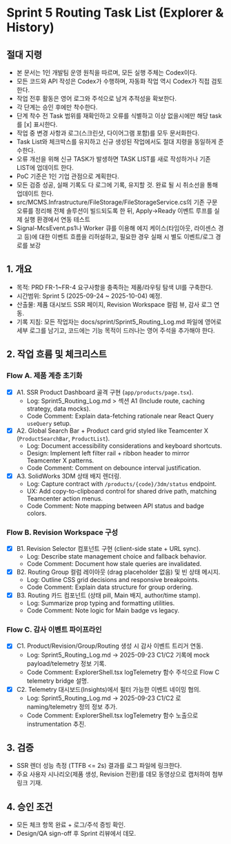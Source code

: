 # Sprint 5 Routing Task List (Explorer & History)

## 절대 지령
- 본 문서는 1인 개발팀 운영 원칙을 따르며, 모든 실행 주체는 Codex이다.
- 모든 코드와 API 작성은 Codex가 수행하며, 자동화 작업 역시 Codex가 직접 검토한다.
- 작업 전후 활동은 영어 로그와 주석으로 남겨 추적성을 확보한다.
- 각 단계는 승인 후에만 착수한다.
- 단계 착수 전 Task 범위를 재확인하고 오류를 식별하고 이상 없을시에만 해당 task를 [x] 표시한다.
- 작업 중 변경 사항과 로그(스크린샷, 다이어그램 포함)를 모두 문서화한다.
- Task List와 체크박스를 유지하고 신규 생성된 작업에서도 절대 지령을 동일하게 준수한다.
- 오류 개선을 위해 신규 TASK가 발생하면 TASK LIST를 새로 작성하거나 기존 LIST에 업데이트 한다.
- PoC 기준은 1인 기업 관점으로 계획한다.
- 모든 검증 성공, 실패 기록도 다 로그에 기록, 유지할 것. 완료 될 시 취소선을 통해 업데이트 한다.
- src/MCMS.Infrastructure/FileStorage/FileStorageService.cs의 기존 구문 오류를 정리해 전체 솔루션이 빌드되도록 한 뒤, Apply→Ready 이벤트 루프를 실제 실행 환경에서 연동 테스트
- Signal-McsEvent.ps1나 Worker 큐를 이용해 에지 케이스(타임아웃, 라이센스 경고 등)에 대한 이벤트 흐름을 리허설하고, 필요한 경우 실패 시 별도 이벤트/로그 경로를 보강

## 1. 개요
- 목적: PRD FR-1~FR-4 요구사항을 충족하는 제품/라우팅 탐색 UI를 구축한다.
- 시간범위: Sprint 5 (2025-09-24 ~ 2025-10-04) 예정.
- 산출물: 제품 대시보드 SSR 페이지, Revision Workspace 컬럼 뷰, 감사 로그 연동.
- 기록 지침: 모든 작업자는 docs/sprint/Sprint5_Routing_Log.md 파일에 영어로 세부 로그를 남기고, 코드에는 기능 목적이 드러나는 영어 주석을 추가해야 한다.

## 2. 작업 흐름 및 체크리스트
### Flow A. 제품 계층 초기화
- [x] A1. SSR Product Dashboard 골격 구현 (`app/products/page.tsx`).
  - Log: Sprint5_Routing_Log.md > 섹션 A1 (Include route, caching strategy, data mocks).
  - Code Comment: Explain data-fetching rationale near React Query `useQuery` setup.
- [x] A2. Global Search Bar + Product card grid styled like Teamcenter X (`ProductSearchBar`, `ProductList`).
  - Log: Document accessibility considerations and keyboard shortcuts.
  - Design: Implement left filter rail + ribbon header to mirror Teamcenter X patterns.
  - Code Comment: Comment on debounce interval justification.
- [x] A3. SolidWorks 3DM 상태 배지 렌더링.
  - Log: Capture contract with `/products/{code}/3dm/status` endpoint.
  - UX: Add copy-to-clipboard control for shared drive path, matching Teamcenter action menus.
  - Code Comment: Note mapping between API status and badge colors.

### Flow B. Revision Workspace 구성
- [x] B1. Revision Selector 컴포넌트 구현 (client-side state + URL sync).
  - Log: Describe state management choice and fallback behavior.
  - Code Comment: Document how stale queries are invalidated.
- [x] B2. Routing Group 컬럼 레이아웃 (drag placeholder 없음) 및 빈 상태 메시지.
  - Log: Outline CSS grid decisions and responsive breakpoints.
  - Code Comment: Explain data structure for group ordering.
- [x] B3. Routing 카드 컴포넌트 (상태 pill, Main 배지, author/time stamp).
  - Log: Summarize prop typing and formatting utilities.
  - Code Comment: Note logic for Main badge vs legacy.

### Flow C. 감사 이벤트 파이프라인
- [x] C1. Product/Revision/Group/Routing 생성 시 감사 이벤트 트리거 연동.
  - Log: Sprint5_Routing_Log.md -> 2025-09-23 C1/C2 기록에 mock payload/telemetry 정보 기록.
  - Code Comment: ExplorerShell.tsx logTelemetry 함수 주석으로 Flow C telemetry bridge 설명.
- [x] C2. Telemetry 대시보드(Insights)에서 필터 가능한 이벤트 네이밍 협의.
  - Log: Sprint5_Routing_Log.md -> 2025-09-23 C1/C2 로 naming/telemetry 정의 정보 추가.
  - Code Comment: ExplorerShell.tsx logTelemetry 함수 노출으로 instrumentation 추진.

## 3. 검증
- SSR 렌더 성능 측정 (TTFB <= 2s) 결과를 로그 파일에 링크한다.
- 주요 사용자 시나리오(제품 생성, Revision 전환)를 데모 동영상으로 캡처하여 첨부 링크 기재.

## 4. 승인 조건
- 모든 체크 항목 완료 + 로그/주석 증빙 확인.
- Design/QA sign-off 후 Sprint 리뷰에서 데모.






